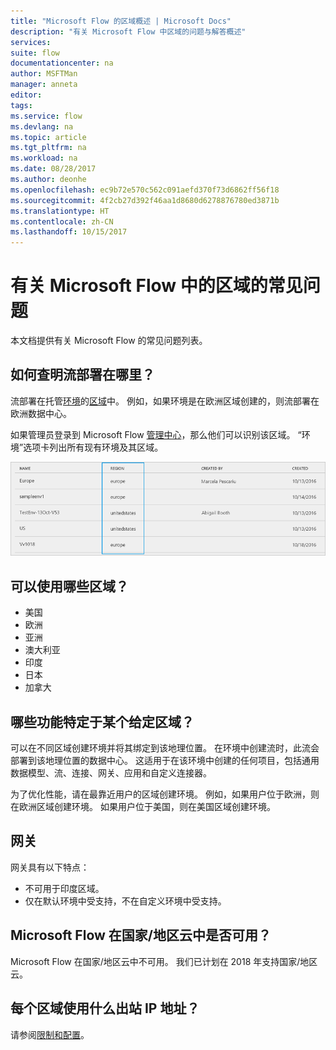 ```yaml
---
title: "Microsoft Flow 的区域概述 | Microsoft Docs"
description: "有关 Microsoft Flow 中区域的问题与解答概述"
services: 
suite: flow
documentationcenter: na
author: MSFTMan
manager: anneta
editor: 
tags: 
ms.service: flow
ms.devlang: na
ms.topic: article
ms.tgt_pltfrm: na
ms.workload: na
ms.date: 08/28/2017
ms.author: deonhe
ms.openlocfilehash: ec9b72e570c562c091aefd370f73d6862ff56f18
ms.sourcegitcommit: 4f2cb27d392f46aa1d8680d6278876780ed3871b
ms.translationtype: HT
ms.contentlocale: zh-CN
ms.lasthandoff: 10/15/2017
---
```

# <a name="faq-for-regions-in-microsoft-flow"></a>有关 Microsoft Flow 中的区域的常见问题
本文档提供有关 Microsoft Flow 的常见问题列表。

## <a name="how-do-i-find-out-where-my-flow-is-deployed"></a>如何查明流部署在哪里？
流部署在托管[环境](environments-overview-admin.md)的[区域](https://azure.microsoft.com/regions/)中。 例如，如果环境是在欧洲区域创建的，则流部署在欧洲数据中心。

如果管理员登录到 Microsoft Flow [管理中心](https://admin.flow.microsoft.com)，那么他们可以识别该区域。 “环境”选项卡列出所有现有环境及其区域。

![查看环境](media/regions-overview/environments-list.png)

## <a name="what-regions-are-available"></a>可以使用哪些区域？
* 美国
* 欧洲
* 亚洲
* 澳大利亚
* 印度
* 日本
* 加拿大

## <a name="what-features-are-specific-to-a-given-region"></a>哪些功能特定于某个给定区域？
可以在不同区域创建环境并将其绑定到该地理位置。 在环境中创建流时，此流会部署到该地理位置的数据中心。 这适用于在该环境中创建的任何项目，包括通用数据模型、流、连接、网关、应用和自定义连接器。

为了优化性能，请在最靠近用户的区域创建环境。 例如，如果用户位于欧洲，则在欧洲区域创建环境。 如果用户位于美国，则在美国区域创建环境。

## <a name="gateways"></a>网关
网关具有以下特点：

* 不可用于印度区域。
* 仅在默认环境中受支持，不在自定义环境中受支持。

## <a name="is-microsoft-flow-available-in-national-clouds"></a>Microsoft Flow 在国家/地区云中是否可用？
Microsoft Flow 在国家/地区云中不可用。 我们已计划在 2018 年支持国家/地区云。

## <a name="what-outbound-ip-addresses-are-used-in-each-region"></a>每个区域使用什么出站 IP 地址？
请参阅[限制和配置](limits-and-config.md)。

